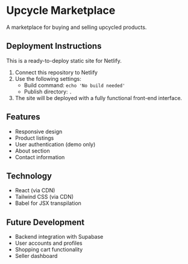# Upcycle Marketplace

A marketplace for buying and selling upcycled products.

## Deployment Instructions

This is a ready-to-deploy static site for Netlify.

1. Connect this repository to Netlify
2. Use the following settings:
   - Build command: `echo 'No build needed'`
   - Publish directory: `.`
3. The site will be deployed with a fully functional front-end interface.

## Features

- Responsive design
- Product listings
- User authentication (demo only)
- About section
- Contact information

## Technology

- React (via CDN)
- Tailwind CSS (via CDN)
- Babel for JSX transpilation

## Future Development

- Backend integration with Supabase
- User accounts and profiles
- Shopping cart functionality
- Seller dashboard 